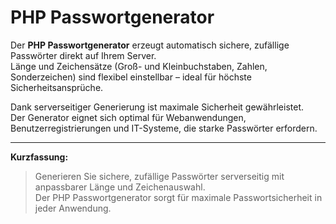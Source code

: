 # PHP Passwortgenerator

Der **PHP Passwortgenerator** erzeugt automatisch sichere, zufällige Passwörter direkt auf Ihrem Server.  
Länge und Zeichensätze (Groß- und Kleinbuchstaben, Zahlen, Sonderzeichen) sind flexibel einstellbar – ideal für höchste Sicherheitsansprüche.

Dank serverseitiger Generierung ist maximale Sicherheit gewährleistet.  
Der Generator eignet sich optimal für Webanwendungen, Benutzerregistrierungen und IT-Systeme, die starke Passwörter erfordern.

---

**Kurzfassung:**

> Generieren Sie sichere, zufällige Passwörter serverseitig mit anpassbarer Länge und Zeichenauswahl.  
> Der PHP Passwortgenerator sorgt für maximale Passwortsicherheit in jeder Anwendung.
